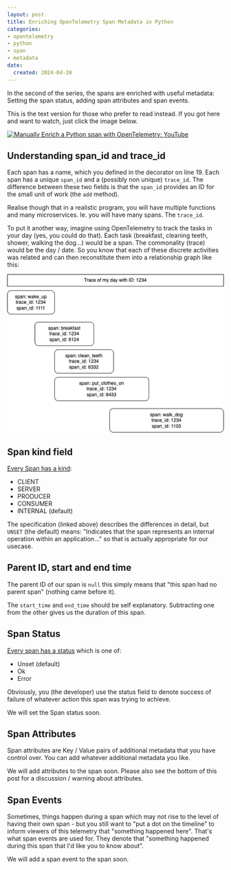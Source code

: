 ```yaml
---
layout: post
title: Enriching OpenTelemetry Span Metadata in Python
categories:
- opentelemetry
- python
- span
- metadata
date:
  created: 2024-04-20
---
```


In the second of the series, the spans are enriched with useful metadata: Setting the span status, adding span attributes and span events.

<!-- more -->

This is the text version for those who prefer to read instead. If you got here and want to watch, just click the image below.

[![Manually Enrich a Python span with OpenTelemetry: YouTube](https://img.youtube.com/vi/jEbArKXtd0Y/0.jpg)](https://www.youtube.com/watch?v=jEbArKXtd0Y)

## Understanding span_id and trace_id

Each span has a name, which you defined in the decorator on line 19. Each span has a unique `span_id` and a (possibly non unique) `trace_id`. The difference between these two fields is that the `span_id` provides an ID for the small unit of work (the `add` method).

Realise though that in a realistic program, you will have multiple functions and many microservices. Ie. you will have many spans. The `trace_id`.

To put it another way, imagine using OpenTelemetry to track the tasks in your day (yes, you could do that). Each task (breakfast, cleaning teeth, shower, walking the dog...) would be a span. The commonality (trace) would be the day / date. So you know that each of these discrete activities was related and can then reconstitute them into a relationship graph like this:

![An OpenTelemetry trace of my day](../images/postimages/day-trace.png)

## Span kind field

[Every Span has a kind](https://opentelemetry.io/docs/specs/otel/trace/api/#spankind):

- CLIENT
- SERVER
- PRODUCER
- CONSUMER
- INTERNAL (default)

The specification (linked above) describes the differences in detail, but `UNSET` (the default) means: "Indicates that the span represents an internal operation within an application..." so that is actually appropriate for our usecase.

## Parent ID, start and end time

The parent ID of our span is `null` this simply means that "this span had no parent span" (nothing came before it).

The `start_time` and `end_time` should be self explanatory. Subtracting one from the other gives us the duration of this span.

## Span Status

[Every span has a status](https://opentelemetry.io/docs/specs/otel/trace/api/#set-status) which is one of:

- Unset (default)
- Ok
- Error

Obviously, you (the developer) use the status field to denote success of failure of whatever action this span was trying to achieve.

We will set the Span status soon.

## Span Attributes

Span attributes are Key / Value pairs of additional metadata that you have control over. You can add whatever additional metadata you like.

We will add attributes to the span soon. Please also see the bottom of this post for a discussion / warning about attributes.

## Span Events

Sometimes, things happen during a span which may not rise to the level of having their own span - but you still want to "put a dot on the timeline" to inform viewers of this telemetry that "something happened here". That's what span events are used for. They denote that "something happened during this span that I'd like you to know about".

We will add a span event to the span soon.


